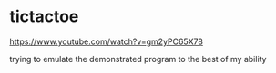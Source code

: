 # tictactoe
https://www.youtube.com/watch?v=gm2yPC65X78

trying to emulate the demonstrated program to the best of my ability
